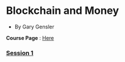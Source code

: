 # Blockchain and Money
 - By Gary Gensler

**Course Page** : [Here](https://ocw.mit.edu/courses/sloan-school-of-management/15-s12-blockchain-and-money-fall-2018/index.htm)

### [Session 1](./session-1/README.md)
